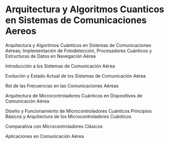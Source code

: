 # Arquitectura y Algoritmos Cuanticos en Sistemas de Comunicaciones Aereos
Arquitectura y Algoritmos Cuánticos en Sistemas de Comunicaciones Aéreas; Implementación de Fotodetección, Procesadores Cuánticos y Estructuras de Datos en Navegación Aérea

Introducción a los Sistemas de Comunicación Aérea 

Evolución y Estado Actual de los Sistemas de Comunicación Aérea

Rol de las Frecuencias en las Comunicaciones Aéreas

Arquitectura de Microcontroladores Cuánticos en Dispositivos de Comunicación Aérea

Diseño y Funcionamiento de Microcontroladores Cuánticos
Principios Básicos y Arquitectura de los Microcontroladores Cuánticos

Comparativa con Microcontroladores Clásicos

Aplicaciones en Comunicación Aérea

